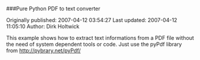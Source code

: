 ###Pure Python PDF to text converter

Originally published: 2007-04-12 03:54:27
Last updated: 2007-04-12 11:05:10
Author: Dirk Holtwick

This example shows how to extract text informations from a PDF file without the need of system dependent tools or code. Just use the pyPdf library from http://pybrary.net/pyPdf/